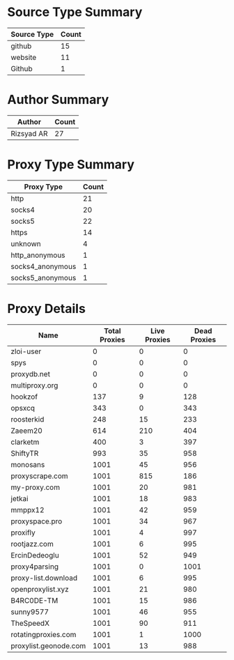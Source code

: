 # Source Type Summary

| Source Type | Count |
|-------------|-------|
| github | 15 |
| website | 11 |
| Github | 1 |


# Author Summary

| Author | Count |
|--------|-------|
| Rizsyad AR | 27 |


# Proxy Type Summary

| Proxy Type | Count |
|------------|-------|
| http | 21 |
| socks4 | 20 |
| socks5 | 22 |
| https | 14 |
| unknown | 4 |
| http_anonymous | 1 |
| socks4_anonymous | 1 |
| socks5_anonymous | 1 |


# Proxy Details

| Name | Total Proxies | Live Proxies | Dead Proxies |
|------|---------------|--------------|---------------|
| zloi-user | 0 | 0 | 0 |
| spys | 0 | 0 | 0 |
| proxydb.net | 0 | 0 | 0 |
| multiproxy.org | 0 | 0 | 0 |
| hookzof | 137 | 9 | 128 |
| opsxcq | 343 | 0 | 343 |
| roosterkid | 248 | 15 | 233 |
| Zaeem20 | 614 | 210 | 404 |
| clarketm | 400 | 3 | 397 |
| ShiftyTR | 993 | 35 | 958 |
| monosans | 1001 | 45 | 956 |
| proxyscrape.com | 1001 | 815 | 186 |
| my-proxy.com | 1001 | 20 | 981 |
| jetkai | 1001 | 18 | 983 |
| mmppx12 | 1001 | 42 | 959 |
| proxyspace.pro | 1001 | 34 | 967 |
| proxifly | 1001 | 4 | 997 |
| rootjazz.com | 1001 | 6 | 995 |
| ErcinDedeoglu | 1001 | 52 | 949 |
| proxy4parsing | 1001 | 0 | 1001 |
| proxy-list.download | 1001 | 6 | 995 |
| openproxylist.xyz | 1001 | 21 | 980 |
| B4RC0DE-TM | 1001 | 15 | 986 |
| sunny9577 | 1001 | 46 | 955 |
| TheSpeedX | 1001 | 90 | 911 |
| rotatingproxies.com | 1001 | 1 | 1000 |
| proxylist.geonode.com | 1001 | 13 | 988 |
